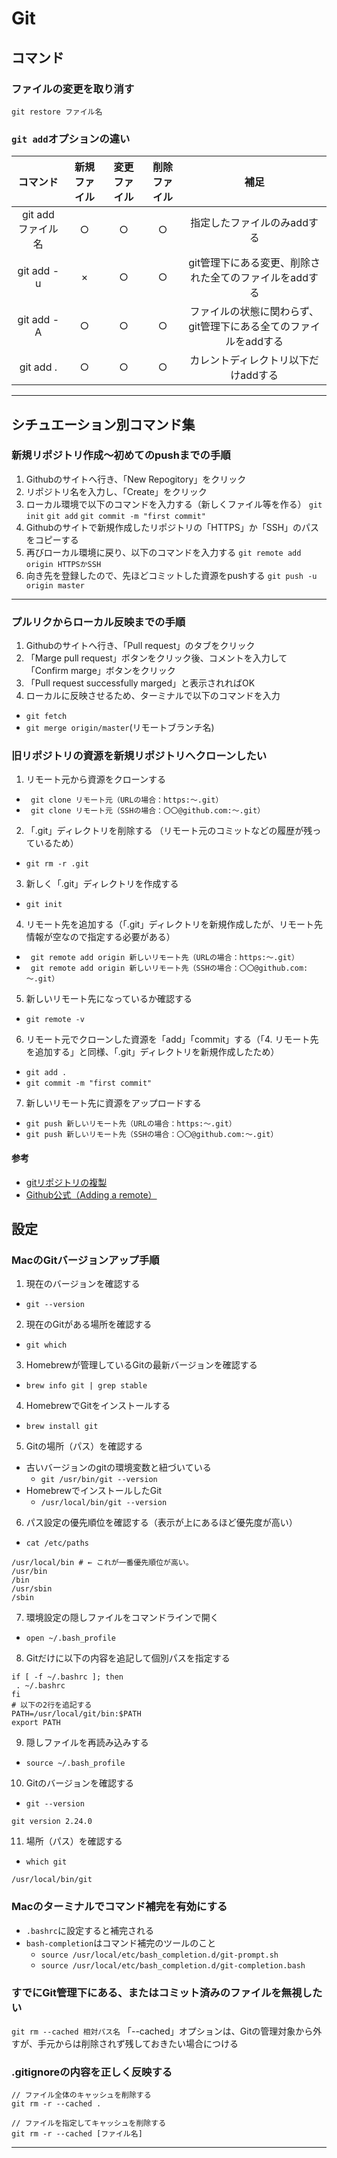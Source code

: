 # Git
## コマンド
### ファイルの変更を取り消す
`git restore ファイル名`

### `git add`オプションの違い
|コマンド|新規ファイル|変更ファイル|削除ファイル|補足| 
| :---: | :---: | :---: | :---: |:---: | 
|git add ファイル名|○|○|○|指定したファイルのみaddする|
|git add -u|×|○|○|git管理下にある変更、削除された全てのファイルをaddする|
|git add -A|○|○|○|ファイルの状態に関わらず、git管理下にある全てのファイルをaddする|
|git add .|○|○|○|カレントディレクトリ以下だけaddする|

---
## シチュエーション別コマンド集
### 新規リポジトリ作成〜初めてのpushまでの手順
1. Githubのサイトへ行き、「New Repogitory」をクリック
2. リポジトリ名を入力し、「Create」をクリック
3. ローカル環境で以下のコマンドを入力する（新しくファイル等を作る）
`git init`
`git add`
`git commit -m "first commit"`
4. Githubのサイトで新規作成したリポジトリの「HTTPS」か「SSH」のパスをコピーする
5. 再びローカル環境に戻り、以下のコマンドを入力する
`git remote add origin HTTPSかSSH`
6. 向き先を登録したので、先ほどコミットした資源をpushする
`git push -u origin master`

---
### プルリクからローカル反映までの手順
1. Githubのサイトへ行き、「Pull request」のタブをクリック
2. 「Marge pull request」ボタンをクリック後、コメントを入力して「Confirm marge」ボタンをクリック
3. 「Pull request successfully marged」と表示されればOK
4. ローカルに反映させるため、ターミナルで以下のコマンドを入力
- `git fetch`
- `git merge origin/master`(リモートブランチ名)
### 旧リポジトリの資源を新規リポジトリへクローンしたい
1. リモート元から資源をクローンする  
- ` git clone リモート元（URLの場合：https:～.git）`
- ` git clone リモート元（SSHの場合：〇〇@github.com:～.git）`
2. 「.git」ディレクトリを削除する （リモート元のコミットなどの履歴が残っているため）
- `git rm -r .git`
3. 新しく「.git」ディレクトリを作成する
- `git init`
4. リモート先を追加する（「.git」ディレクトリを新規作成したが、リモート先情報が空なので指定する必要がある）
- ` git remote add origin 新しいリモート先（URLの場合：https:～.git）`
- ` git remote add origin 新しいリモート先（SSHの場合：〇〇@github.com:～.git）`
5. 新しいリモート先になっているか確認する
- `git remote -v`
6. リモート元でクローンした資源を「add」「commit」する（「4. リモート先を追加する」と同様、「.git」ディレクトリを新規作成したため）
- `git add .`
- `git commit -m "first commit"`
7. 新しいリモート先に資源をアップロードする
- `git push 新しいリモート先（URLの場合：https:～.git）`
- `git push 新しいリモート先（SSHの場合：〇〇@github.com:～.git）`
#### 参考
- [gitリポジトリの複製](https://qiita.com/syuji-higa/items/e380289502c7896daf0f)
- [Github公式（Adding a remote）](https://help.github.com/en/github/using-git/adding-a-remote)
## 設定
### MacのGitバージョンアップ手順
1. 現在のバージョンを確認する
- `git --version`
2. 現在のGitがある場所を確認する
- `git which`
3. Homebrewが管理しているGitの最新バージョンを確認する
- `brew info git | grep stable`
4. HomebrewでGitをインストールする
- `brew install git`
5. Gitの場所（パス）を確認する
- 古いバージョンのgitの環境変数と紐づいている
  - `git /usr/bin/git --version`
- HomebrewでインストールしたGit
  - `/usr/local/bin/git --version`
6. パス設定の優先順位を確認する（表示が上にあるほど優先度が高い）
- `cat /etc/paths`
```shell
/usr/local/bin # ← これが一番優先順位が高い。
/usr/bin
/bin
/usr/sbin
/sbin
```
7. 環境設定の隠しファイルをコマンドラインで開く
- `open ~/.bash_profile`
8. Gitだけに以下の内容を追記して個別パスを指定する
```shell
if [ -f ~/.bashrc ]; then
 . ~/.bashrc
fi
# 以下の2行を追記する
PATH=/usr/local/git/bin:$PATH
export PATH
```
9.  隠しファイルを再読み込みする
- `source ~/.bash_profile`
10. Gitのバージョンを確認する
- `git --version`
```git
git version 2.24.0
```
11. 場所（パス）を確認する
- `which git`
```git
/usr/local/bin/git
```
### Macのターミナルでコマンド補完を有効にする
- `.bashrc`に設定すると補完される
- `bash-completion`はコマンド補完のツールのこと
  - `source /usr/local/etc/bash_completion.d/git-prompt.sh`
  - `source /usr/local/etc/bash_completion.d/git-completion.bash`
### すでにGit管理下にある、またはコミット済みのファイルを無視したい
`git rm --cached 相対パス名`
「--cached」オプションは、Gitの管理対象から外すが、手元からは削除されず残しておきたい場合につける

### .gitignoreの内容を正しく反映する
```git
// ファイル全体のキャッシュを削除する
git rm -r --cached .

// ファイルを指定してキャッシュを削除する
git rm -r --cached [ファイル名] 
```

---